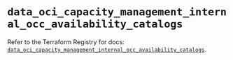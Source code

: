 # `data_oci_capacity_management_internal_occ_availability_catalogs`

Refer to the Terraform Registry for docs: [`data_oci_capacity_management_internal_occ_availability_catalogs`](https://registry.terraform.io/providers/oracle/oci/7.19.0/docs/data-sources/capacity_management_internal_occ_availability_catalogs).
